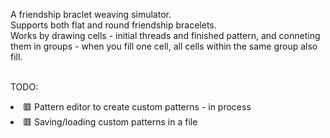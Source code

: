 A friendship braclet weaving simulator.<br>
Supports both flat and round friendship bracelets.<br>
Works by drawing cells - initial threads and finished pattern, and conneting them in groups - when you fill one cell, all cells within the same group also fill.
<br><br>
<p>
  TODO:<br>
  <li>🟥 Pattern editor to create custom patterns - in process</li>
  <li>🟥 Saving/loading custom patterns in a file</li>
</p>
